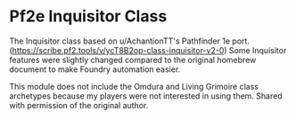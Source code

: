 # Pf2e Inquisitor Class

The Inquisitor class based on u/AchantionTT's Pathfinder 1e port.
(https://scribe.pf2.tools/v/ycT8B2op-class-inquisitor-v2-0)
Some  Inquisitor features were slightly changed compared to the original homebrew document to make Foundry automation easier.

This module does not include the Omdura and Living Grimoire class archetypes because my players were not interested in using them.
Shared with permission of the original author.
